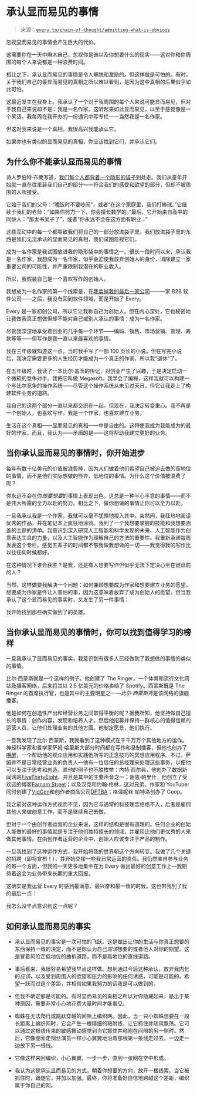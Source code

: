 <!--yml

类别：COT 专栏

日期：2024-05-08 11:08:52

-->

# 承认显而易见的事情

> 来源：[`every.to/chain-of-thought/admitting-what-is-obvious`](https://every.to/chain-of-thought/admitting-what-is-obvious)

忽视显而易见的事情会产生巨大的代价。

这需要你在一天中麻木自己，忽视你是谁以及你想要什么的现实——这对你和你周围的每个人来说都是一种浪费时间。

相比之下，承认显而易见的事情是令人解脱和激励的。但这样做是可怕的。有时，关于我们自己的最显而易见的真相之所以难以看到，是因为这些真相的后果似乎如此可怕。

这最近发生在我身上。我承认了一个对于我周围的每个人来说可能显而易见，但对于我自己来说却不是：我是一名作家。这听起来如此显而易见，以至于感觉像是一个笑话。我每周在我开办的一份通讯中写专栏——当然我是一名作家。

但这对我来说是一个真相。我很高兴我能承认它。

如果你也有类似的显而易见的真相，你应该找到它们，并承认它们。

## 为什么你不能承认显而易见的事情

诗人罗伯特·布莱写道，[我们每个人都背着一个隐形的袋子](https://static1.squarespace.com/static/5785b85b15d5dbb0fab56c26/t/60144eb382281a648bd59bb8/1611943607009/The+Long+Bag_Bly.pdf)到处走。我们从童年开始就一直在往里装我们自己的部分——符合我们的感受和欲望的部分，但却不被周围的人所接受。

它始于我们的父母：“晚饭时不要吵闹”，或者“在这个家庭里，我们打棒球。”它继续于我们的老师：“如果你努力一下，你会擅长数学的。”最后，它开始来自高中的同龄人：“那太书呆子了”，或者“你永远不会在这方面有职业…”

这些互动中的每一个都导致我们将自己的一部分放进袋子里。我们放进袋子里的东西是我们无法承认的显而易见的真相，我们试图忽视它们。

成为一名作家是我试图放进我的隐形袋中的事情之一。很长一段时间以来，承认我是一名作家，我想成为一名作家，似乎会迫使我放弃创始人的身份，消除建立一家重要公司的可能性，并严重限制我潜在的职业收入。

所以，我假装自己是一个喜欢写作的创始人。

我想成为一名作家的第一个线索是，在[我卖掉我的最后一家公司](https://www.businessinsider.com/firefly-gets-acquired-by-pegasus-2014-6)——一家 B2B 软件公司——之后，我没有回到软件领域，而是开始了 Every。

Every 是一家初创公司，所以它让我称自己为创始人。但在内心深处，它也秘密地让我做我真正想做但却不能对自己或别人承认的事情：成为一名作家。

尽管我深深地享受着创业的几乎每一个环节——编码、销售、市场营销、管理、筹款等等——但写作是我一直以来最喜欢的事情。

我在三年级就知道这一点，当时我手写了一部 100 页长的小说。但在写完小说后，我决定需要更多的人生经历才能成为一个真正的作家，所以我“退休”了。

在五年级时，我读了一本比尔·盖茨的传记，对创业产生了兴趣，于是决定启动一个微软的竞争对手。我把它叫做 Megasoft。我学会了编程，这样我就可以构建一个与比尔竞争的操作系统——尽管这个操作系统从未见过天日，但它让我走上了构建软件业务的道路。

我自己的这两个部分一直以来都交织在一起。但现在，我决定转变重心。我不再是一个创始人，也喜欢写作。我是一个作家，也喜欢建立业务。

生活在这个真相——显而易见的真相——中是自由的。这将使我成为我能成为的最好的作家。而且，我认为——矛盾的是——这将帮助我建立更好的业务。

## 当你承认显而易见的事情时，你开始进步

每年有数十亿美元的价值被浪费掉，因为人们做着他们希望自己被迫去做的高地位的事情，而不是他们实际想做的怪异、低地位的事情。为什么这个价值被浪费了呢？

你永远不会在你*想要想要*的事情上表现出色。这总是一种半心半意的事情——而不是伟大所需的全力以赴的努力。相比之下，做你想做的事情让你可以全力以赴。

一旦我承认我是一个作家，我就可以毫不犹豫地投入其中。突然间，我狂热地阅读优秀的作品，并在笔记本上疯狂地涂鸦。我列了一个我想要掌握的技能和我想要涵盖的主题的清单。我意识到深入研究人工智能和科学发现的未来、人工智能作为创意表达工具的力量，以及人工智能作为理解自己的方法的重要性。我重新承诺每周发表这个专栏。感觉五辈子的时间都不够我做我想做的一切——我觉得我的写作比以往任何时候都好。

在这种情况下谁会获胜？是我，还是有人想要写作但似乎无法下定决心坐在键盘前的人？

当然，这样做要我解决一个问题：如何兼顾想要成为作家和想要建立业务的愿望。想要成为作家是件让人害怕的事，因为这意味着放弃了成为创始人的愿望。但当我承认了这个显而易见的事实时，又发生了另一件事情：

我开始找到那些确实做到了的英雄。

## 当你承认显而易见的事情时，你可以找到值得学习的榜样

一旦我承认了显而易见的事实，我意识到有很多人已经做到了我想做的事情的类似的事情。

比尔·西蒙斯就是一个这样的例子。他创建了 The Ringer，一个体育和流行文化网站及播客网络，后来将其以 2.5 亿美元的价格卖给了 Spotify。西蒙斯既是 The Ringer 的首席执行官，也是其中的主要明星之一—*比尔·西蒙斯秀*是该网络的旗舰播客。

他是如何在创造性产出和经营业务之间取得平衡的呢？据我所知，他坚持做自己擅长的事情：创作内容，发现和培养人才。然后他招募并保持一群核心的值得信赖的运营人员，让他们处理业务的其他方面。他制定愿景，他们执行。  

一旦我发现了比尔·西蒙斯，我就看到了这种模式在千千万万个其他地方的运作。神经科学家和哲学家萨姆·哈里斯大部分时间都在写作和录制播客，但他也创办了[唤醒](https://www.wakingup.com/)，一个帮助他的观众应用和实践他所写的正念技巧的冥想应用程序。不过，萨姆并不是日常经营业务的负责人—他有一位信任的总经理来处理这些事务，以便他可以专注于思考和创造。其他的例子也不胜枚举：内特·西尔弗，他创办了数据新闻网站[FiveThirtyEight](https://fivethirtyeight.com/)，并且是其中的主要声音之一；谢恩·帕里什，他创立了受欢迎的博客[Farnam Street](https://fs.blog/)；以及汉克和约翰·格林，这对兄弟、作家和 YouTuber 同时创建了[VidCon](https://www.vidcon.com/)和创作者商品公司[DFTBA](https://store.dftba.com/pages/mission-statement)；格温妮丝·帕特洛创办了 Goop。

我之前对这种运作方式视而不见，因为它与通常的科技理念格格不入，后者是雇佣其他人来做创意工作，而不是继续自己去做。

但对于一个由创作者运营的企业来说，这样的结构是很有道理的。任何企业的创始人能做的最好的事情就是专注于他们独特擅长的领域，并雇用比他们更优秀的人来做其他事情。在由创作者运营的企业中，创始人应该专注于产品的制作。

一旦我找到了这种运作方式，我开始将我的世界朝这个方向转变。我做了几个关键的招聘（即将宣布！），并开始交接一些我日常运营的责任。我仍然亲自参与业务的每一个方面，但我的一天更多地集中在为 Every 做出最好的创意工作上—我期待着这会为业务带来长期的重大回报。

这确实是我运营 Every 时感到最满意、最兴奋和最一致的时候。这也带我到了我的最后一点：

我怎么没早点意识到这一点呢？

## 如何承认显而易见的事实

-   承认显而易见的事实是一次可怕的飞跃。这是做出让你的生活与你真正想要的东西保持一致的决定，而不是你认为自己*应该*想要的或者他人对你的期望。这是冒着风险走低地位的曲折道路，而不是高地位的直线道路。

-   事后看来，我很容易希望我早点这样做。想到通过今后这种承认，放弃我内化的*应该*，以及受到周围人的欲望和压力的影响的任何诱惑，可能是可能的。希望一跃而过这个差距，并相信如果我努力的话我是可以做到的。

-   但我不确定那是可能的。有时显而易见的真相之所以对你隐藏起来，是出于某种原因，需要非常小心地花费大量时间才能看见。

-   蜘蛛在无法爬行或跳跃穿越的间隙上编织网。因此，当一只小蜘蛛想要在一段长距离上编织网时，它会产生一根精细的粘附线，让它抓住并随风飘荡。它可以通过这根线传来的敏感振动感觉到当它抓住并粘附在间隙的另一侧时。然后，它像绷索走钢丝演员一样小心翼翼地沿着那根第一条线走过去，一边走一边放下另一根线。

-   它像这样来回编织，小心翼翼，一步一步，直到一张网在空中形成。

-   我认为这是承认显而易见的方式。朝着你想要的方向，放开一根线索。当它被抓住时，跟随它，并加以加强。最终，你将准备好自信地跨越这个差距，编织属于你自己的网。
